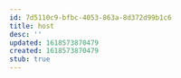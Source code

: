 ```yaml
---
id: 7d5110c9-bfbc-4053-863a-8d372d99b1c6
title: host
desc: ''
updated: 1618573870479
created: 1618573870479
stub: true
---
```



